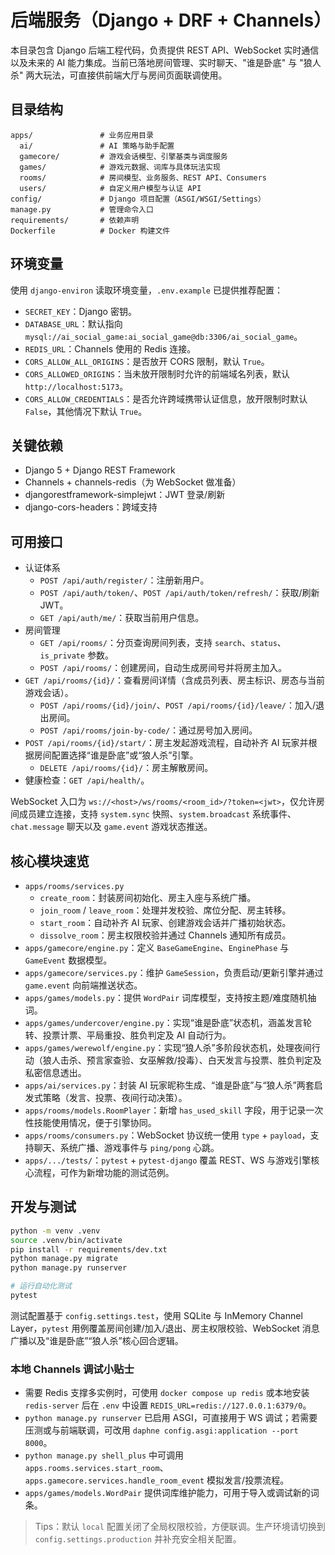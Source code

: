 # 后端服务（Django + DRF + Channels）

本目录包含 Django 后端工程代码，负责提供 REST API、WebSocket 实时通信以及未来的 AI 能力集成。当前已落地房间管理、实时聊天、"谁是卧底" 与 "狼人杀" 两大玩法，可直接供前端大厅与房间页面联调使用。

## 目录结构

```text
apps/               # 业务应用目录
  ai/               # AI 策略与助手配置
  gamecore/         # 游戏会话模型、引擎基类与调度服务
  games/            # 游戏元数据、词库与具体玩法实现
  rooms/            # 房间模型、业务服务、REST API、Consumers
  users/            # 自定义用户模型与认证 API
config/             # Django 项目配置（ASGI/WSGI/Settings）
manage.py           # 管理命令入口
requirements/       # 依赖声明
Dockerfile          # Docker 构建文件
```

## 环境变量

使用 `django-environ` 读取环境变量，`.env.example` 已提供推荐配置：

- `SECRET_KEY`：Django 密钥。
- `DATABASE_URL`：默认指向 `mysql://ai_social_game:ai_social_game@db:3306/ai_social_game`。
- `REDIS_URL`：Channels 使用的 Redis 连接。
- `CORS_ALLOW_ALL_ORIGINS`：是否放开 CORS 限制，默认 `True`。
- `CORS_ALLOWED_ORIGINS`：当未放开限制时允许的前端域名列表，默认 `http://localhost:5173`。
- `CORS_ALLOW_CREDENTIALS`：是否允许跨域携带认证信息，放开限制时默认 `False`，其他情况下默认 `True`。

## 关键依赖

- Django 5 + Django REST Framework
- Channels + channels-redis（为 WebSocket 做准备）
- djangorestframework-simplejwt：JWT 登录/刷新
- django-cors-headers：跨域支持

## 可用接口

- 认证体系
  - `POST /api/auth/register/`：注册新用户。
  - `POST /api/auth/token/`、`POST /api/auth/token/refresh/`：获取/刷新 JWT。
  - `GET /api/auth/me/`：获取当前用户信息。
- 房间管理
  - `GET /api/rooms/`：分页查询房间列表，支持 `search`、`status`、`is_private` 参数。
  - `POST /api/rooms/`：创建房间，自动生成房间号并将房主加入。
- `GET /api/rooms/{id}/`：查看房间详情（含成员列表、房主标识、房态与当前游戏会话）。
  - `POST /api/rooms/{id}/join/`、`POST /api/rooms/{id}/leave/`：加入/退出房间。
  - `POST /api/rooms/join-by-code/`：通过房号加入房间。
- `POST /api/rooms/{id}/start/`：房主发起游戏流程，自动补齐 AI 玩家并根据房间配置选择“谁是卧底”或“狼人杀”引擎。
  - `DELETE /api/rooms/{id}/`：房主解散房间。
- 健康检查：`GET /api/health/`。

WebSocket 入口为 `ws://<host>/ws/rooms/<room_id>/?token=<jwt>`，仅允许房间成员建立连接，支持 `system.sync` 快照、`system.broadcast` 系统事件、`chat.message` 聊天以及 `game.event` 游戏状态推送。

## 核心模块速览

- `apps/rooms/services.py`
  - `create_room`：封装房间初始化、房主入座与系统广播。
  - `join_room` / `leave_room`：处理并发校验、席位分配、房主转移。
  - `start_room`：自动补齐 AI 玩家、创建游戏会话并广播初始状态。
  - `dissolve_room`：房主权限校验并通过 Channels 通知所有成员。
- `apps/gamecore/engine.py`：定义 `BaseGameEngine`、`EnginePhase` 与 `GameEvent` 数据模型。
- `apps/gamecore/services.py`：维护 `GameSession`，负责启动/更新引擎并通过 `game.event` 向前端推送状态。
- `apps/games/models.py`：提供 `WordPair` 词库模型，支持按主题/难度随机抽词。
- `apps/games/undercover/engine.py`：实现“谁是卧底”状态机，涵盖发言轮转、投票计票、平局重投、胜负判定及 AI 自动行为。
- `apps/games/werewolf/engine.py`：实现“狼人杀”多阶段状态机，处理夜间行动（狼人击杀、预言家查验、女巫解救/投毒）、白天发言与投票、胜负判定及私密信息透出。
- `apps/ai/services.py`：封装 AI 玩家昵称生成、“谁是卧底”与“狼人杀”两套启发式策略（发言、投票、夜间行动决策）。
- `apps/rooms/models.RoomPlayer`：新增 `has_used_skill` 字段，用于记录一次性技能使用情况，便于引擎协同。
- `apps/rooms/consumers.py`：WebSocket 协议统一使用 `type` + `payload`，支持聊天、系统广播、游戏事件与 `ping/pong` 心跳。
- `apps/.../tests/`：`pytest` + `pytest-django` 覆盖 REST、WS 与游戏引擎核心流程，可作为新增功能的测试范例。

## 开发与测试

```bash
python -m venv .venv
source .venv/bin/activate
pip install -r requirements/dev.txt
python manage.py migrate
python manage.py runserver

# 运行自动化测试
pytest
```

测试配置基于 `config.settings.test`，使用 SQLite 与 InMemory Channel Layer，`pytest` 用例覆盖房间创建/加入/退出、房主权限校验、WebSocket 消息广播以及“谁是卧底”“狼人杀”核心回合逻辑。

### 本地 Channels 调试小贴士

- 需要 Redis 支撑多实例时，可使用 `docker compose up redis` 或本地安装 `redis-server` 后在 `.env` 中设置 `REDIS_URL=redis://127.0.0.1:6379/0`。
- `python manage.py runserver` 已启用 ASGI，可直接用于 WS 调试；若需要压测或与前端联调，可改用 `daphne config.asgi:application --port 8000`。
- `python manage.py shell_plus` 中可调用 `apps.rooms.services.start_room`、`apps.gamecore.services.handle_room_event` 模拟发言/投票流程。
- `apps/games/models.WordPair` 提供词库维护能力，可用于导入或调试新的词条。

> Tips：默认 `local` 配置关闭了全局权限校验，方便联调。生产环境请切换到 `config.settings.production` 并补充安全相关配置。
